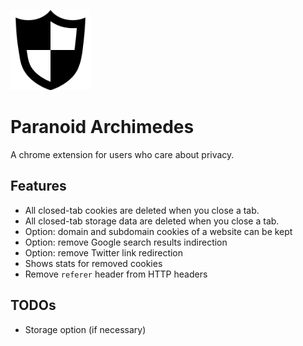 <p>
<img src="icon/shield.png" width="128"/>
</p>

# Paranoid Archimedes
A chrome extension for users who care about privacy.

## Features
* All closed-tab cookies are deleted when you close a tab.
* All closed-tab storage data are deleted when you close a tab.
* Option: domain and subdomain cookies of a website can be kept
* Option: remove Google search results indirection
* Option: remove Twitter link redirection
* Shows stats for removed cookies
* Remove `referer` header from HTTP headers

## TODOs
* Storage option (if necessary)
